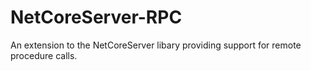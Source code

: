 # NetCoreServer-RPC
An extension to the NetCoreServer libary providing support for remote procedure calls. 

